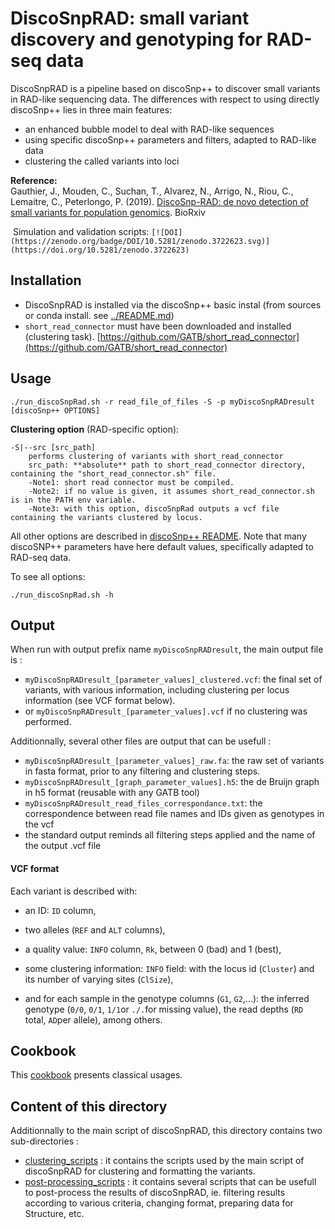 # DiscoSnpRAD: small variant discovery and genotyping for RAD-seq data


DiscoSnpRAD is a pipeline based on discoSnp++ to discover small variants in RAD-like sequencing data. The differences with respect to using directly discoSnp++ lies in three main features:   
* an enhanced bubble model to deal with RAD-like sequences 
* using specific discoSnp++ parameters and filters, adapted to RAD-like data
* clustering the called variants into loci

**Reference:**   
Gauthier, J., Mouden, C.,  Suchan, T., Alvarez, N., Arrigo, N., Riou, C., Lemaitre, C., Peterlongo, P. (2019). [DiscoSnp-RAD: de novo detection of small variants for population genomics](https://www.biorxiv.org/content/10.1101/216747v2). BioRxiv

​	Simulation and validation scripts: `[![DOI](https://zenodo.org/badge/DOI/10.5281/zenodo.3722623.svg)](https://doi.org/10.5281/zenodo.3722623)`

## Installation

* DiscoSnpRAD is installed via the discoSnp++ basic instal (from sources or conda install. see [../README.md](../README.md))
* `short_read_connector` must have been downloaded and installed (clustering task). [https://github.com/GATB/short_read_connector](https://github.com/GATB/short_read_connector)


## Usage

```
./run_discoSnpRad.sh -r read_file_of_files -S -p myDiscoSnpRADresult [discoSnp++ OPTIONS]
```

**Clustering option** (RAD-specific option):

```
-S|--src [src_path]
    performs clustering of variants with short_read_connector
    src_path: **absolute** path to short_read_connector directory, containing the "short_read_connector.sh" file. 
    -Note1: short read connector must be compiled.
    -Note2: if no value is given, it assumes short_read_connector.sh is in the PATH env variable.
    -Note3: with this option, discoSnpRad outputs a vcf file containing the variants clustered by locus.
```

All other options are described in [discoSnp++ README](../README.md). Note that many discoSNP++ parameters have here default values, specifically adapted to RAD-seq data.

To see all options:
```
./run_discoSnpRad.sh -h
```


## Output

When run with output prefix name `myDiscoSnpRADresult`, the main output file is :

* `myDiscoSnpRADresult_[parameter_values]_clustered.vcf`: the final set of variants, with various information, including clustering per locus information (see VCF format below).
* or `myDiscoSnpRADresult_[parameter_values].vcf` if no clustering was performed.

Additionnally, several other files are output that can be usefull :

* `myDiscoSnpRADresult_[parameter_values]_raw.fa`: the raw set of variants in fasta format, prior to any filtering and clustering steps.
* `myDiscoSnpRADresult_[graph_parameter_values].h5`: the de Bruijn graph in h5 format (reusable with any GATB tool)
* `myDiscoSnpRADresult_read_files_correspondance.txt`: the correspondence between read file names and IDs given as genotypes in the vcf
* the standard output reminds all filtering steps applied and the name of the output .vcf file

#### VCF format

Each variant is described with: 

* an ID: `ID` column, 

* two alleles (`REF` and `ALT` columns), 

* a quality value: `INFO` column, `Rk`, between 0 (bad) and 1 (best),

* some clustering information: `INFO` field: with the locus id (`Cluster`) and its number of varying sites (`ClSize`),

* and for each sample in the genotype columns (`G1`, `G2`,...): the inferred genotype (`0/0`, `0/1`, `1/1`or `./.`for missing value), the read depths (`RD` total, `AD`per allele), among others.

  

## Cookbook

This [cookbook](./COOKBOOK.md) presents classical usages. 



## Content of this directory

Additionnally to the main script of discoSnpRAD, this directory contains two sub-directories :   
* [clustering_scripts](clustering_scripts/) : it contains the scripts used by the main script of discoSnpRAD for clustering and formatting the variants.
* [post-processing_scripts](post-processing_scripts/) : it contains several scripts that can be usefull to post-process the results of discoSnpRAD, ie. filtering results according to various criteria, changing format, preparing data for Structure, etc.


